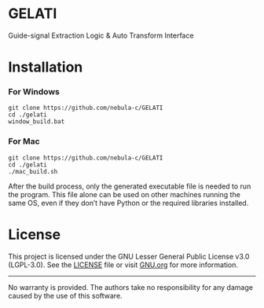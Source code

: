 # GELATI
Guide-signal Extraction Logic &amp; Auto Transform Interface


# Installation
### For Windows
```
git clone https://github.com/nebula-c/GELATI
cd ./gelati
window_build.bat
```

### For Mac
```
git clone https://github.com/nebula-c/GELATI
cd ./gelati
./mac_build.sh
```

After the build process, only the generated executable file is needed to run the program.
This file alone can be used on other machines running the same OS, even if they don’t have Python or the required libraries installed.





# License
This project is licensed under the GNU Lesser General Public License v3.0 (LGPL-3.0).
See the [LICENSE](./LICENSE) file or visit [GNU.org](https://www.gnu.org/licenses/lgpl-3.0.html) for more information.

---

No warranty is provided. The authors take no responsibility for any damage caused by the use of this software.

